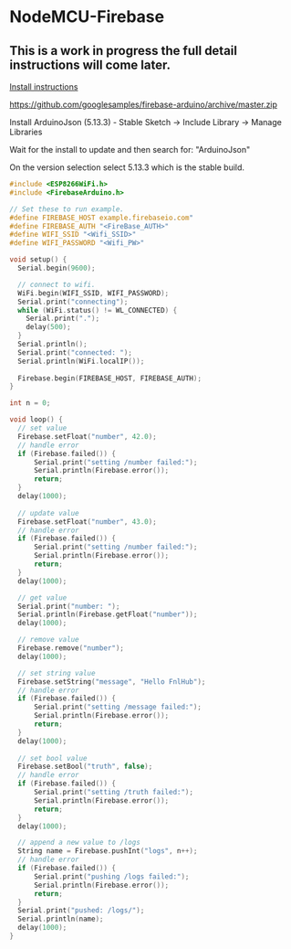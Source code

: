 # NodeMCU-Firebase

## This is a work in progress the full detail instructions will come later.

[Install instructions](https://github.com/FirebaseExtended/firebase-arduino/tree/master/examples/FirebaseDemo_ESP8266)

https://github.com/googlesamples/firebase-arduino/archive/master.zip

Install ArduinoJson (5.13.3) - Stable
Sketch -> Include Library -> Manage Libraries

Wait for the install to update and then search for: "ArduinoJson"

On the version selection select 5.13.3 which is the stable build. 

```c
#include <ESP8266WiFi.h>
#include <FirebaseArduino.h>

// Set these to run example.
#define FIREBASE_HOST example.firebaseio.com"
#define FIREBASE_AUTH "<FireBase_AUTH>"
#define WIFI_SSID "<Wifi_SSID>"
#define WIFI_PASSWORD "<Wifi_PW>"

void setup() {
  Serial.begin(9600);

  // connect to wifi.
  WiFi.begin(WIFI_SSID, WIFI_PASSWORD);
  Serial.print("connecting");
  while (WiFi.status() != WL_CONNECTED) {
    Serial.print(".");
    delay(500);
  }
  Serial.println();
  Serial.print("connected: ");
  Serial.println(WiFi.localIP());
  
  Firebase.begin(FIREBASE_HOST, FIREBASE_AUTH);
}

int n = 0;

void loop() {
  // set value
  Firebase.setFloat("number", 42.0);
  // handle error
  if (Firebase.failed()) {
      Serial.print("setting /number failed:");
      Serial.println(Firebase.error());  
      return;
  }
  delay(1000);
  
  // update value
  Firebase.setFloat("number", 43.0);
  // handle error
  if (Firebase.failed()) {
      Serial.print("setting /number failed:");
      Serial.println(Firebase.error());  
      return;
  }
  delay(1000);

  // get value 
  Serial.print("number: ");
  Serial.println(Firebase.getFloat("number"));
  delay(1000);

  // remove value
  Firebase.remove("number");
  delay(1000);

  // set string value
  Firebase.setString("message", "Hello FnlHub");
  // handle error
  if (Firebase.failed()) {
      Serial.print("setting /message failed:");
      Serial.println(Firebase.error());  
      return;
  }
  delay(1000);
  
  // set bool value
  Firebase.setBool("truth", false);
  // handle error
  if (Firebase.failed()) {
      Serial.print("setting /truth failed:");
      Serial.println(Firebase.error());  
      return;
  }
  delay(1000);

  // append a new value to /logs
  String name = Firebase.pushInt("logs", n++);
  // handle error
  if (Firebase.failed()) {
      Serial.print("pushing /logs failed:");
      Serial.println(Firebase.error());  
      return;
  }
  Serial.print("pushed: /logs/");
  Serial.println(name);
  delay(1000);
}
```
